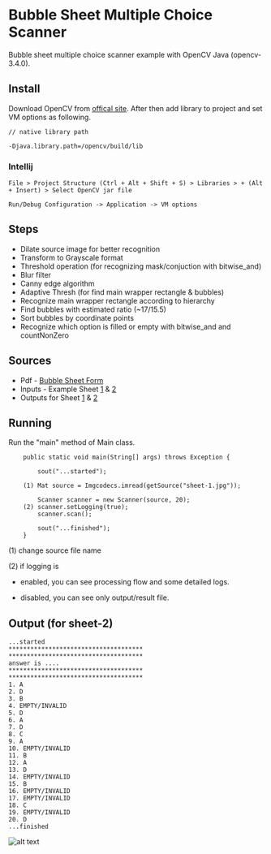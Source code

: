 # Bubble Sheet Multiple Choice Scanner

Bubble sheet multiple choice scanner example with OpenCV Java (opencv-3.4.0).

## Install

Download OpenCV from [offical site](https://opencv.org/releases.html). After then add library to project and set VM options as following.

``` 
// native library path 

-Djava.library.path=/opencv/build/lib
```

### Intellij

``` 
File > Project Structure (Ctrl + Alt + Shift + S) > Libraries > + (Alt + Insert) > Select OpenCV jar file 

Run/Debug Configuration -> Application -> VM options
```

## Steps

* Dilate source image for better recognition
* Transform to Grayscale format
* Threshold operation (for recognizing mask/conjuction with bitwise_and)
* Blur filter
* Canny edge algorithm
* Adaptive Thresh (for find main wrapper rectangle & bubbles)
* Recognize main wrapper rectangle according to hierarchy
* Find bubbles with estimated ratio (~17/15.5)
* Sort bubbles by coordinate points
* Recognize which option is filled or empty with bitwise_and and countNonZero

## Sources

* Pdf - [Bubble Sheet Form](sources/bubble-sheet.pdf)
* Inputs - Example Sheet [1](sources/sheet-1.jpg) & [2](sources/sheet-2.jpg)
* Outputs for Sheet [1](sources/result-sheet-1.png) & [2](sources/result-sheet-2.png)

## Running

Run the "main" method of Main class.

```
    public static void main(String[] args) throws Exception {

        sout("...started");

    (1) Mat source = Imgcodecs.imread(getSource("sheet-1.jpg"));

        Scanner scanner = new Scanner(source, 20);
    (2) scanner.setLogging(true);
        scanner.scan();

        sout("...finished");
    }
```

(1) change source file name

(2) if logging is 

* enabled, you can see processing flow and some detailed logs.

* disabled, you can see only output/result file.

## Output (for sheet-2)

```
...started
*************************************
*************************************
answer is ....
*************************************
*************************************
1. A
2. D
3. B
4. EMPTY/INVALID
5. D
6. A
7. D
8. C
9. A
10. EMPTY/INVALID
11. B
12. A
13. D
14. EMPTY/INVALID
15. B
16. EMPTY/INVALID
17. EMPTY/INVALID
18. C
19. EMPTY/INVALID
20. D
...finished
```

![alt text](sources/result-sheet-2.png "Output of Sheet Two")
